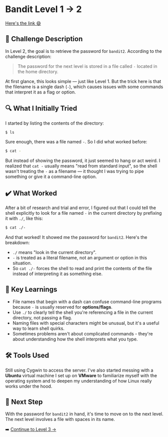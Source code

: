 # Bandit Level 1 → 2
[Here's the link 😄](https://overthewire.org/wargames/bandit/bandit2.html)
## 📝 **Challenge Description**  
In Level 2, the goal is to retrieve the password for `bandit2`. According to the challenge description:

> The password for the next level is stored in a file called `-` located in the home directory.

At first glance, this looks simple — just like Level 1. But the trick here is that the filename is a single dash (`-`), which causes issues with some commands that interpret it as a flag or option.



## 🔍 **What I Initially Tried**  
I started by listing the contents of the directory:
```bash
$ ls
```
Sure enough, there was a file named `-`.
So I did what worked before:
```bash
$ cat -
```

But instead of showing the password, it just seemed to hang or act weird. I realized that `cat -` usually means "read from standard input", so the shell wasn't treating the `-` as a filename — it thought I was trying to pipe something or give it a command-line option.

## ✔️ What Worked
After a bit of research and trial and error, I figured out that I could tell the shell explicitly to look for a file named `-` in the current directory by prefixing it with `./`, like this:
```bash
$ cat ./-
```
And that worked! It showed me the password for `bandit2`. 
Here's the breakdown:
- `./` means "look in the current directory".
- `-` is treated as a literal filename, not an argument or option in this situation.
- So `cat ./-` forces the shell to read and print the contents of the file instead of interpreting it as something else.

## 🧠 Key Learnings
- File names that begin with a dash can confuse command-line programs because `-` is usually reserved for **options/flags**.
- Use `./` to clearly tell the shell you're referencing a file in the current directory, not passing a flag.
- Naming files with special characters might be unusual, but it's a useful way to learn shell quirks.
- Sometimes problems aren't about complicated commands - they're about understanding how the shell interprets what you type.

## 🛠️ Tools Used
Still using Cygwin to access the server. I've also started messing with a **Ubuntu** virtual machine I set up on **VMware** to familiarize myself with the operating system and to deepen my understanding of how Linux really works under the hood.

## 🔐 Next Step
With the password for `bandit2` in hand, it's time to move on to the next level. The next level involves a file with spaces in its name. 

➡️ [Continue to Level 3 →](level3.md)
